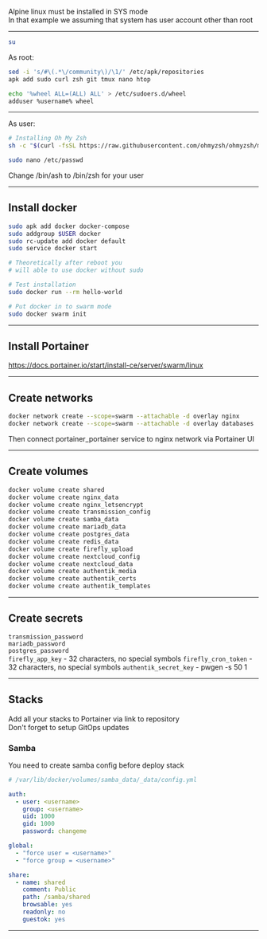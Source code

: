 Alpine linux must be installed in SYS mode  
In that example we assuming that system has user account other than root

---

```sh
su
```
As root:
```sh
sed -i 's/#\(.*\/community\)/\1/' /etc/apk/repositories
apk add sudo curl zsh git tmux nano htop

echo '%wheel ALL=(ALL) ALL' > /etc/sudoers.d/wheel
adduser %username% wheel
```
---
As user: 
```sh
# Installing Oh My Zsh
sh -c "$(curl -fsSL https://raw.githubusercontent.com/ohmyzsh/ohmyzsh/master/tools/install.sh)"

sudo nano /etc/passwd
```
Change /bin/ash to /bin/zsh for your user

---
## Install docker
```sh
sudo apk add docker docker-compose
sudo addgroup $USER docker
sudo rc-update add docker default
sudo service docker start

# Theoretically after reboot you
# will able to use docker without sudo

# Test installation
sudo docker run --rm hello-world

# Put docker in to swarm mode
sudo docker swarm init
```
---
## Install Portainer  
https://docs.portainer.io/start/install-ce/server/swarm/linux

---
## Create networks
```sh
docker network create --scope=swarm --attachable -d overlay nginx
docker network create --scope=swarm --attachable -d overlay databases
```
Then connect portainer_portainer service to nginx network via Portainer UI

---
## Create volumes
```sh
docker volume create shared
docker volume create nginx_data
docker volume create nginx_letsencrypt
docker volume create transmission_config
docker volume create samba_data
docker volume create mariadb_data
docker volume create postgres_data
docker volume create redis_data
docker volume create firefly_upload
docker volume create nextcloud_config
docker volume create nextcloud_data
docker volume create authentik_media
docker volume create authentik_certs
docker volume create authentik_templates
```
---

## Create secrets  

`transmission_password`  
`mariadb_password`  
`postgres_password`  
`firefly_app_key` - 32 characters, no special symbols
`firefly_cron_token` - 32 characters, no special symbols
`authentik_secret_key` - pwgen -s 50 1


---

## Stacks

Add all your stacks to Portainer via link to repository  
Don't forget to setup GitOps updates

### Samba
You need to create samba config before deploy stack
```yaml
# /var/lib/docker/volumes/samba_data/_data/config.yml 

auth:
  - user: <username>
    group: <username>
    uid: 1000
    gid: 1000
    password: changeme

global:
  - "force user = <username>"
  - "force group = <username>"

share:
  - name: shared
    comment: Public
    path: /samba/shared
    browsable: yes
    readonly: no
    guestok: yes


```

---
